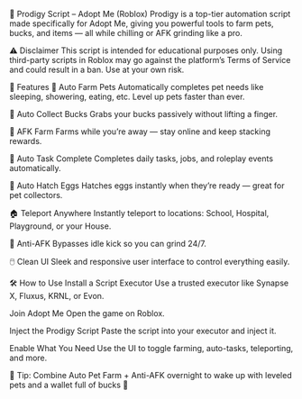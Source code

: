 🍼 Prodigy Script – Adopt Me (Roblox)
Prodigy is a top-tier automation script made specifically for Adopt Me, giving you powerful tools to farm pets, bucks, and items — all while chilling or AFK grinding like a pro.

⚠️ Disclaimer
This script is intended for educational purposes only. Using third-party scripts in Roblox may go against the platform’s Terms of Service and could result in a ban. Use at your own risk.

🚀 Features
🐾 Auto Farm Pets
Automatically completes pet needs like sleeping, showering, eating, etc. Level up pets faster than ever.

💸 Auto Collect Bucks
Grabs your bucks passively without lifting a finger.

🛌 AFK Farm
Farms while you’re away — stay online and keep stacking rewards.

🎁 Auto Task Complete
Completes daily tasks, jobs, and roleplay events automatically.

🐣 Auto Hatch Eggs
Hatches eggs instantly when they’re ready — great for pet collectors.

🏠 Teleport Anywhere
Instantly teleport to locations: School, Hospital, Playground, or your House.

🎉 Anti-AFK
Bypasses idle kick so you can grind 24/7.

🖱️ Clean UI
Sleek and responsive user interface to control everything easily.

🛠️ How to Use
Install a Script Executor
Use a trusted executor like Synapse X, Fluxus, KRNL, or Evon.

Join Adopt Me
Open the game on Roblox.

Inject the Prodigy Script
Paste the script into your executor and inject it.

Enable What You Need
Use the UI to toggle farming, auto-tasks, teleporting, and more.

🧠 Tip: Combine Auto Pet Farm + Anti-AFK overnight to wake up with leveled pets and a wallet full of bucks 🤑
